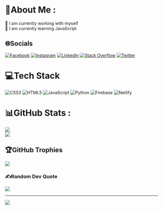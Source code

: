 # 💫About Me :
🔭 I am currently working with myself  
🌱 I am currently learning JavaScript


## 🌐Socials
[![Facebook](https://img.shields.io/badge/Facebook-%231877F2.svg?logo=Facebook&logoColor=white)](https://facebook.com/aditya09036) [![Instagram](https://img.shields.io/badge/Instagram-%23E4405F.svg?logo=Instagram&logoColor=white)](https://instagram.com/adityackr09) [![LinkedIn](https://img.shields.io/badge/LinkedIn-%230077B5.svg?logo=linkedin&logoColor=white)](https://linkedin.com/in/aditya-cuet) [![Stack Overflow](https://img.shields.io/badge/-Stackoverflow-FE7A16?logo=stack-overflow&logoColor=white)](https://stackoverflow.com/users/15988346) [![Twitter](https://img.shields.io/badge/Twitter-%231DA1F2.svg?logo=Twitter&logoColor=white)](https://twitter.com/adityackr) 

# 💻Tech Stack
![CSS3](https://img.shields.io/badge/css3-%231572B6.svg?style=for-the-badge&logo=css3&logoColor=white) ![HTML5](https://img.shields.io/badge/html5-%23E34F26.svg?style=for-the-badge&logo=html5&logoColor=white) ![JavaScript](https://img.shields.io/badge/javascript-%23323330.svg?style=for-the-badge&logo=javascript&logoColor=%23F7DF1E) ![Python](https://img.shields.io/badge/python-3670A0?style=for-the-badge&logo=python&logoColor=ffdd54) ![Firebase](https://img.shields.io/badge/firebase-%23039BE5.svg?style=for-the-badge&logo=firebase) ![Netlify](https://img.shields.io/badge/netlify-%23000000.svg?style=for-the-badge&logo=netlify&logoColor=#00C7B7)
# 📊GitHub Stats :
![](https://github-readme-stats.vercel.app/api?username=adityackr&theme=tokyonight&hide_border=false&include_all_commits=true&count_private=false)<br/>
![](https://github-readme-streak-stats.herokuapp.com/?user=adityackr&theme=tokyonight&hide_border=false)<br/>

## 🏆GitHub Trophies
![](https://github-profile-trophy.vercel.app/?username=adityackr&theme=alduin&no-frame=false&no-bg=false&margin-w=4)

### ✍️Random Dev Quote
![](https://quotes-github-readme.vercel.app/api?type=horizontal&theme=radical)

---
[![](https://visitcount.itsvg.in/api?id=adityackr&icon=0&color=0)](https://visitcount.itsvg.in)

